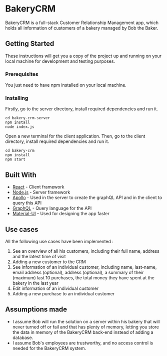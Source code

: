 # BakeryCRM

BakeryCRM is a full-stack Customer Relationship Management app, which holds all information of customers of a bakery managed by Bob the Baker.

## Getting Started

These instructions will get you a copy of the project up and running on your local machine for development and testing purposes.

### Prerequisites

You just need to have npm installed on your local machine.

### Installing

Firstly, go to the server directory, install required dependencies and run it.

```
cd bakery-crm-server
npm install
node index.js
```

Open a new terminal for the client application.
Then, go to the client directory, install required dependencies and run it.

```
cd bakery-crm
npm install
npm start
```

## Built With

* [React](https://fr.reactjs.org) - Client framework
* [Node.js](https://nodejs.org/en/) - Server framework
* [Apollo](https://www.apollographql.com/docs/) - Used in the server to create the graphQL API and in the client to query this API
* [GraphQL](https://graphql.org/learn/) - Query language for the API
* [Material-UI](https://material-ui.com) - Used for designing the app faster

## Use cases

All the following use cases have been implemented :
1. See an overview of all his customers, including their full name, address and the latest time of visit
2. Adding a new customer to the CRM
3. See information of an individual customer, including name, last-name, email address (optional), address (optional), a summary of their (maximum) last 10 purchases, the total money they have spent at the bakery in the last year
4. Edit information of an individual customer
5. Adding a new purchase to an individual customer

## Assumptions made

- I assume Bob will run the solution on a server within his bakery that will never turned off or fail and that has plenty of memory, letting you store the data in memory of the BakeryCRM back-end instead of adding a database.
- I assume Bob's employees are trustworthy, and no access control is needed for the BakeryCRM system.
